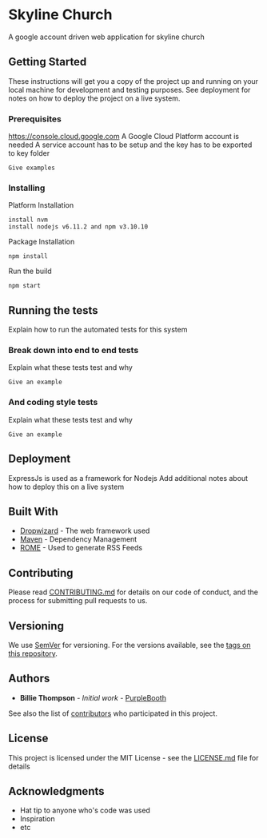 # Skyline Church

A google account driven web application for skyline church


## Getting Started

These instructions will get you a copy of the project up and running on your local machine for development and testing purposes. See deployment for notes on how to deploy the project on a live system.

### Prerequisites
https://console.cloud.google.com
A Google Cloud Platform account is needed
A service account has to be setup and the key has to be exported to key folder


```
Give examples
```

### Installing

Platform Installation
```
install nvm
install nodejs v6.11.2 and npm v3.10.10
```

Package Installation
```
npm install
```

Run the build
```
npm start
```

## Running the tests

Explain how to run the automated tests for this system

### Break down into end to end tests

Explain what these tests test and why

```
Give an example
```

### And coding style tests

Explain what these tests test and why

```
Give an example
```

## Deployment

ExpressJs is used as a framework for Nodejs
Add additional notes about how to deploy this on a live system

## Built With

* [Dropwizard](http://www.dropwizard.io/1.0.2/docs/) - The web framework used
* [Maven](https://maven.apache.org/) - Dependency Management
* [ROME](https://rometools.github.io/rome/) - Used to generate RSS Feeds

## Contributing

Please read [CONTRIBUTING.md](https://gist.github.com/PurpleBooth/b24679402957c63ec426) for details on our code of conduct, and the process for submitting pull requests to us.

## Versioning

We use [SemVer](http://semver.org/) for versioning. For the versions available, see the [tags on this repository](https://github.com/your/project/tags). 

## Authors

* **Billie Thompson** - *Initial work* - [PurpleBooth](https://github.com/PurpleBooth)

See also the list of [contributors](https://github.com/your/project/contributors) who participated in this project.

## License

This project is licensed under the MIT License - see the [LICENSE.md](LICENSE.md) file for details

## Acknowledgments

* Hat tip to anyone who's code was used
* Inspiration
* etc
